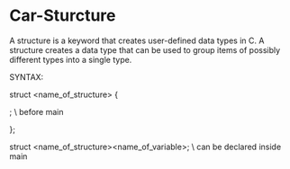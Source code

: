 # Car-Sturcture
A structure is a keyword that creates user-defined data types in C.
A structure creates a data type that can be used to group items of possibly different types into a single type. 

SYNTAX:

struct <name_of_structure>
{

<variable declaration>;                                \\ before main

  };

  
  struct <name_of_structure><name_of_variable>;           \\ can be declared inside main
